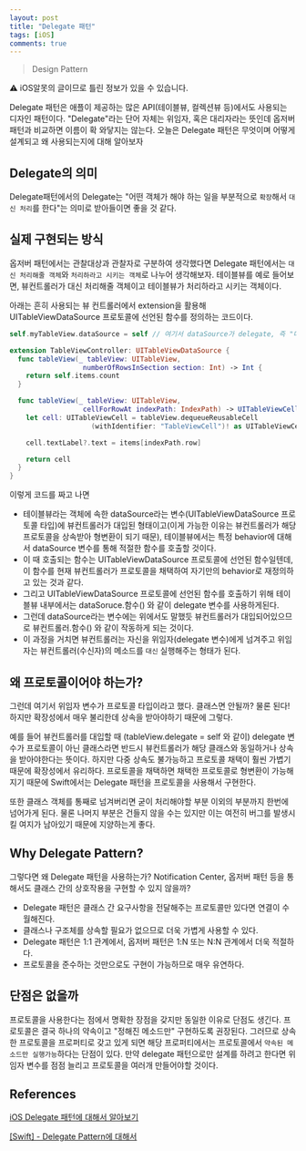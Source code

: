 ```yaml
---
layout: post
title: "Delegate 패턴"
tags: [iOS]
comments: true
---
```


> Design Pattern  

⚠ iOS알못의 글이므로 틀린 정보가 있을 수 있습니다.  

Delegate 패턴은 애플이 제공하는 많은 API(테이블뷰, 컬렉션뷰 등)에서도 사용되는 디자인 패턴이다. "Delegate"라는 단어 자체는 위임자, 혹은 대리자라는 뜻인데 옵저버 패턴과 비교하면 이름이 확 와닿지는 않는다. 오늘은 Delegate 패턴은 무엇이며 어떻게 설계되고 왜 사용되는지에 대해 알아보자

## Delegate의 의미

Delegate패턴에서의 Delegate는 "어떤 객체가 해야 하는 일을 부분적으로 `확장`해서 `대신 처리`를 한다"는 의미로 받아들이면 좋을 것 같다.

## 실제 구현되는 방식

옵저버 패턴에서는 관찰대상과 관찰자로 구분하여 생각했다면 Delegate 패턴에서는 `대신 처리해줄 객체`와 `처리하라고 시키는 객체`로 나누어 생각해보자. 테이블뷰를 예로 들어보면, 뷰컨트롤러가 대신 처리해줄 객체이고 테이블뷰가 처리하라고 시키는 객체이다.

아래는 흔히 사용되는 뷰 컨트롤러에서 extension을 활용해 UITableViewDataSource 프로토콜에 선언된 함수를 정의하는 코드이다.

```swift
self.myTableView.dataSource = self // 여기서 dataSource가 delegate, 즉 "대리자"다.
```

```swift
extension TableViewController: UITableViewDataSource {
  func tableView(_ tableView: UITableView,
                  numberOfRowsInSection section: Int) -> Int {
    return self.items.count
  }

  func tableView(_ tableView: UITableView,
                  cellForRowAt indexPath: IndexPath) -> UITableViewCell {
    let cell: UITableViewCell = tableView.dequeueReusableCell
                    (withIdentifier: "TableViewCell")! as UITableViewCell

    cell.textLabel?.text = items[indexPath.row]

    return cell
  }
}
```

이렇게 코드를 짜고 나면

- 테이블뷰라는 객체에 속한 dataSource라는 변수(UITableViewDataSource 프로토콜 타입)에 뷰컨트롤러가 대입된 형태이고(이게 가능한 이유는 뷰컨트롤러가 해당 프로토콜을 상속받아 형변환이 되기 때문), 테이블뷰에서는 특정 behavior에 대해서 dataSource 변수를 통해 적절한 함수를 호출할 것이다.
- 이 때 호출되는 함수는 UITableViewDataSource 프로토콜에 선언된 함수일텐데, 이 함수를 현재 뷰컨트롤러가 프로토콜을 채택하여 자기만의 behavior로 재정의하고 있는 것과 같다.
- 그리고 UITableViewDataSource 프로토콜에 선언된 함수를 호출하기 위해 테이블뷰 내부에서는 dataSoruce.함수() 와 같이 delegate 변수를 사용하게된다.
- 그런데 dataSource라는 변수에는 위에서도 말했듯 뷰컨트롤러가 대입되어있으므로 뷰컨트롤러.함수() 와 같이 작동하게 되는 것이다.
- 이 과정을 거치면 뷰컨트롤러는 자신을 위임자(delegate 변수)에게 넘겨주고 위임자는 뷰컨트롤러(수신자)의 메소드를 `대신` 실행해주는 형태가 된다.

## 왜 프로토콜이어야 하는가?

그런데 여기서 위임자 변수가 프로토콜 타입이라고 했다. 클래스면 안될까? 물론 된다! 하지만 확장성에서 매우 불리한데 상속을 받아야하기 때문에 그렇다.

예를 들어 뷰컨트롤러를 대입할 때 (tableView.delegate = self 와 같이) delegate 변수가 프로토콜이 아닌 클래스라면 반드시 뷰컨트롤러가 해당 클래스와 동일하거나 상속을 받아야한다는 뜻이다. 하지만 다중 상속도 불가능하고 프로토콜 채택이 훨씬 가볍기 때문에 확장성에서 유리하다. 프로토콜을 채택하면 채택한 프로토콜로 형변환이 가능해지기 때문에 Swift에서는 Delegate 패턴을 프로토콜을 사용해서 구현한다.

또한 클래스 객체를 통째로 넘겨버리면 굳이 처리해야할 부분 이외의 부분까지 한번에 넘어가게 된다. 물론 나머지 부분은 건들지 않을 수는 있지만 이는 여전히 버그를 발생시킬 여지가 남아있기 때문에 지양하는게 좋다.

## Why Delegate Pattern?

그렇다면 왜 Delegate 패턴을 사용하는가? Notification Center, 옵저버 패턴 등을 통해서도 클래스 간의 상호작용을 구현할 수 있지 않을까?

- Delegate 패턴은 클래스 간 요구사항을 전달해주는 프로토콜만 있다면 연결이 수월해진다.
- 클래스나 구조체를 상속할 필요가 없으므로 더욱 가볍게 사용할 수 있다.
- Delegate 패턴은 1:1 관계에서, 옵저버 패턴은 1:N 또는 N:N 관계에서 더욱 적절하다.
- 프로토콜을 준수하는 것만으로도 구현이 가능하므로 매우 유연하다.

## 단점은 없을까

프로토콜을 사용한다는 점에서 명확한 장점을 갖지만 동일한 이유로 단점도 생긴다. 프로토콜은 결국 하나의 약속이고 "정해진 메소드만" 구현하도록 권장된다. 그러므로 상속한 프로토콜을 프로퍼티로 갖고 있게 되면 해당 프로퍼티에서는 프로토콜에서 `약속된 메소드만 실행가능`하다는 단점이 있다. 만약 delegate 패턴으로만 설계를 하려고 한다면 위임자 변수를 점점 늘리고 프로토콜을 여러개 만들어야할 것이다.

## References

[iOS Delegate 패턴에 대해서 알아보기](https://magi82.github.io/ios-delegate/)

[[Swift] - Delegate Pattern에 대해서](https://velog.io/@iwwuf7/Swift-Delegate-Pattern에-대해서)
